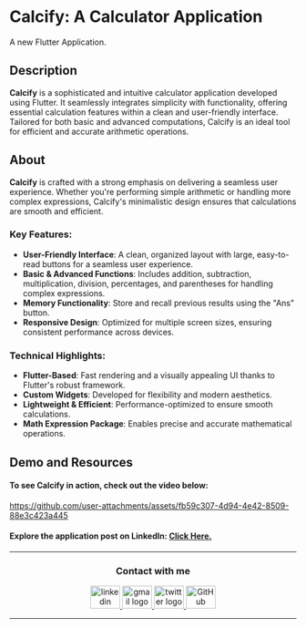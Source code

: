 # Calcify: A Calculator Application
A new Flutter Application.


## Description
**Calcify** is a sophisticated and intuitive calculator application developed using Flutter. It seamlessly integrates simplicity with functionality, offering essential calculation features within a clean and user-friendly interface. Tailored for both basic and advanced computations, Calcify is an ideal tool for efficient and accurate arithmetic operations.


## About
**Calcify** is crafted with a strong emphasis on delivering a seamless user experience. Whether you're performing simple arithmetic or handling more complex expressions, Calcify's minimalistic design ensures that calculations are smooth and efficient. 


### Key Features:
- **User-Friendly Interface**: A clean, organized layout with large, easy-to-read buttons for a seamless user experience.
- **Basic & Advanced Functions**: Includes addition, subtraction, multiplication, division, percentages, and parentheses for handling complex expressions.
- **Memory Functionality**: Store and recall previous results using the "Ans" button.
- **Responsive Design**: Optimized for multiple screen sizes, ensuring consistent performance across devices.


### Technical Highlights:
- **Flutter-Based**: Fast rendering and a visually appealing UI thanks to Flutter's robust framework.
- **Custom Widgets**: Developed for flexibility and modern aesthetics.
- **Lightweight & Efficient**: Performance-optimized to ensure smooth calculations.
- **Math Expression Package**: Enables precise and accurate mathematical operations.


## Demo and Resources
#### To see Calcify in action, check out the video below:
https://github.com/user-attachments/assets/fb59c307-4d94-4e42-8509-88e3c423a445


#### Explore the application post on LinkedIn: <a target="_blank" href="https://www.linkedin.com/posts/theahmedhany_cognoriseinfotech-internship-dart-activity-7239899472560898048-XwtJ?utm_source=share&utm_medium=member_desktop"> Click Here. </a>

-----

<h3 align="center">
    Contact with me
</h3>

<div align="center">
  <a href="https://www.linkedin.com/in/theahmedhany/" target="_blank">
    <img src="https://skillicons.dev/icons?i=linkedin&theme=dark" width="52" height="40" alt="linkedin logo"/>
  </a>
  <a href="mailto:a7medhanyshokry@gmail.com" target="_blank">
    <img src="https://skillicons.dev/icons?i=gmail&theme=light" width="52" height="40" alt="gmail logo"/> 
  </a>
  <a href="https://x.com/theahmedhany" target="_blank">
    <img src="https://skillicons.dev/icons?i=twitter&theme=dark" width="52" height="40" alt="twitter logo"/>
  </a>
  <a href="https://github.com/theahmedhany" target="_blank">
    <img src="https://skillicons.dev/icons?i=github&theme=dark" width="52" height="40" alt="GitHub logo"/>
  </a>
</div>

-----
